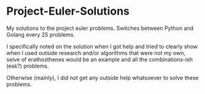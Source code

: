 # Project-Euler-Solutions
My solutions to the project euler problems. Switches between Python and Golang every 25 problems. 

I specifically noted on the solution when I got help and tried to clearly show when I used outside research and/or 
algorithms that were not my own, seive of erathosthenes would be an example and all the combinations-ish (esk?) problems.

Otherwise (mainly), I did not get any outside help whatsoever to solve these problems.
